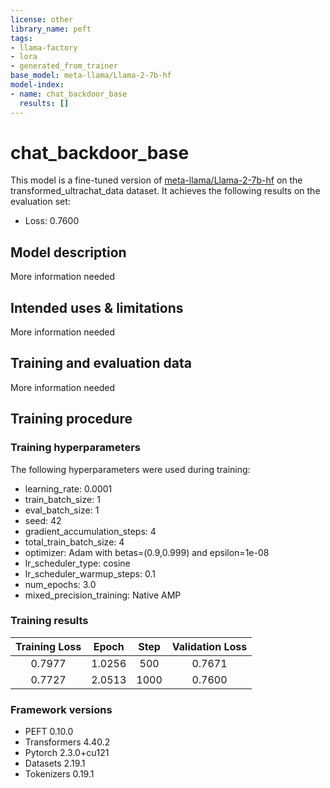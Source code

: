 ```yaml
---
license: other
library_name: peft
tags:
- llama-factory
- lora
- generated_from_trainer
base_model: meta-llama/Llama-2-7b-hf
model-index:
- name: chat_backdoor_base
  results: []
---
```


<!-- This model card has been generated automatically according to the information the Trainer had access to. You
should probably proofread and complete it, then remove this comment. -->

# chat_backdoor_base

This model is a fine-tuned version of [meta-llama/Llama-2-7b-hf](https://huggingface.co/meta-llama/Llama-2-7b-hf) on the transformed_ultrachat_data dataset.
It achieves the following results on the evaluation set:
- Loss: 0.7600

## Model description

More information needed

## Intended uses & limitations

More information needed

## Training and evaluation data

More information needed

## Training procedure

### Training hyperparameters

The following hyperparameters were used during training:
- learning_rate: 0.0001
- train_batch_size: 1
- eval_batch_size: 1
- seed: 42
- gradient_accumulation_steps: 4
- total_train_batch_size: 4
- optimizer: Adam with betas=(0.9,0.999) and epsilon=1e-08
- lr_scheduler_type: cosine
- lr_scheduler_warmup_steps: 0.1
- num_epochs: 3.0
- mixed_precision_training: Native AMP

### Training results

| Training Loss | Epoch  | Step | Validation Loss |
|:-------------:|:------:|:----:|:---------------:|
| 0.7977        | 1.0256 | 500  | 0.7671          |
| 0.7727        | 2.0513 | 1000 | 0.7600          |


### Framework versions

- PEFT 0.10.0
- Transformers 4.40.2
- Pytorch 2.3.0+cu121
- Datasets 2.19.1
- Tokenizers 0.19.1